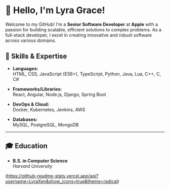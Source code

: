 # 👋 Hello, I'm Lyra Grace!

Welcome to my GitHub! I'm a **Senior Software Developer** at **Apple** with a passion for building scalable, efficient solutions to complex problems. As a full-stack developer, I excel in creating innovative and robust software across various domains.

## 🚀 Skills & Expertise

- **Languages:**  
  HTML, CSS, JavaScript (ES6+), TypeScript, Python, Java, Lua, C++, C, C#

- **Frameworks/Libraries:**  
  React, Angular, Node.js, Django, Spring Boot

- **DevOps & Cloud:**  
  Docker, Kubernetes, Jenkins, AWS

- **Databases:**  
  MySQL, PostgreSQL, MongoDB

---
## 🎓 Education

- **B.S. in Computer Science**  
  _Harvard University_

(https://github-readme-stats.vercel.app/api?username=LyraXen&show_icons=true&theme=radical)
